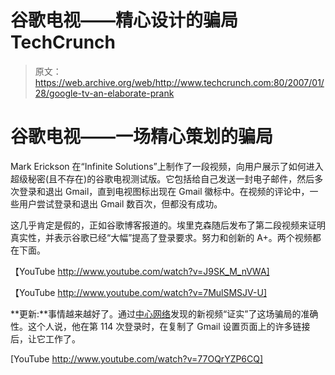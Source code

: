 # 谷歌电视——精心设计的骗局 TechCrunch

> 原文：<https://web.archive.org/web/http://www.techcrunch.com:80/2007/01/28/google-tv-an-elaborate-prank>

# 谷歌电视——一场精心策划的骗局

Mark Erickson 在“Infinite Solutions”上制作了一段视频，向用户展示了如何进入超级秘密(且不存在)的谷歌电视测试版。它包括给自己发送一封电子邮件，然后多次登录和退出 Gmail，直到电视图标出现在 Gmail 徽标中。在视频的评论中，一些用户尝试登录和退出 Gmail 数百次，但都没有成功。

这几乎肯定是假的，正如谷歌博客报道的。埃里克森随后发布了第二段视频来证明真实性，并表示谷歌已经“大幅”提高了登录要求。努力和创新的 A+。两个视频都在下面。

【YouTube http://www.youtube.com/watch?v=J9SK_M_nVWA]

【YouTube http://www.youtube.com/watch?v=7MulSMSJV-U]

**更新:**事情越来越好了。通过[中心网络](https://web.archive.org/web/20220927070639/http://www.centernetworks.com/real-or-spoof-you-decide-google-tv)发现的新视频“证实”了这场骗局的准确性。这个人说，他在第 114 次登录时，在复制了 Gmail 设置页面上的许多链接后，让它工作了。

[YouTube http://www.youtube.com/watch?v=77OQrYZP6CQ]